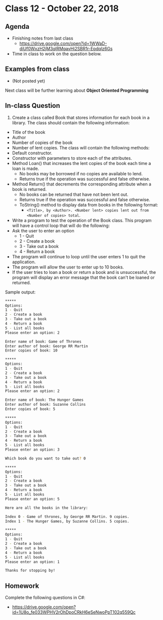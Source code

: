 # Class 12 - October 22, 2018

## Agenda

* Finishing notes from last class
  * https://drive.google.com/open?id=1WWaD-diUf0WxzH2jM3qIRMqavHi2SBR1r-Epdqlz6Gs
* Time in class to work on the question below.

## Examples from class
  * (Not posted yet)

Next class will be further learning about **Object Oriented Programming**

## In-class Question

1) Create a class called Book that stores information for each book in a library. 
The class should contain the following information:
* Title of the book
* Author
* Number of copies of the book
* Number of lent copies.
The class will contain the following methods:
* Default constructor.
* Constructor with parameters to store each of the attributes.
* Method Loan() that increases the lent copies of the book each time a loan is made.
  * No books may be borrowed if no copies are available to lend. 
  * Returns true if the operation was successful and false otherwise. 
 * Method Return() that decrements the corresponding attribute when a book is returned.
   * No books can be returned that have not been lent out. 
   * Returns true if the operation was successful and false otherwise.
   * ToString() method to display data from books in the following format:
     * `<Title>, by <Author>. <Number lent> copies lent out from <Number of copies> total`.
 * Write a program to test the operation of the Book class. This program will have a control loop that will do the following:
  * Ask the user to enter an option
     * 1 - Quit
     * 2 - Create a book
     * 3 - Take out a book
     * 4 - Return a book
  * The program will continue to loop until the user enters 1 to quit the application.
  * The program will allow the user to enter up to 10 books.
  * If the user tries to loan a book or return a book and is unsuccessful, the program will display an error message that the book can't be loaned or returned.

 Sample output:

```bash
*****
Options:
1 - Quit
2 - Create a book
3 - Take out a book
4 - Return a book
5 - List all books
Please enter an option: 2

Enter name of book: Game of Thrones
Enter author of book: George RR Martin
Enter copies of book: 10

*****
Options:
1 - Quit
2 - Create a book
3 - Take out a book
4 - Return a book
5 - List all books
Please enter an option: 2

Enter name of book: The Hunger Games
Enter author of book: Suzanne Collins
Enter copies of book: 5

*****
Options:
1 - Quit
2 - Create a book
3 - Take out a book
4 - Return a book
5 - List all books
Please enter an option: 3

Which book do you want to take out? 0

*****
Options:
1 - Quit
2 - Create a book
3 - Take out a book
4 - Return a book
5 - List all books
Please enter an option: 5

Here are all the books in the library:

Index 0 - Game of thrones, by George RR Martin. 9 copies.
Index 1 - The Hunger Games, by Suzanne Collins. 5 copies.

*****
Options:
1 - Quit
2 - Create a book
3 - Take out a book
4 - Return a book
5 - List all books
Please enter an option: 1

Thanks for stopping by!
```

## Homework

Complete the following questions in C#:
* https://drive.google.com/open?id=1U8o_fe033WPHV2rOhDpoCRkH6eSeNwoPpT102q559Qc
